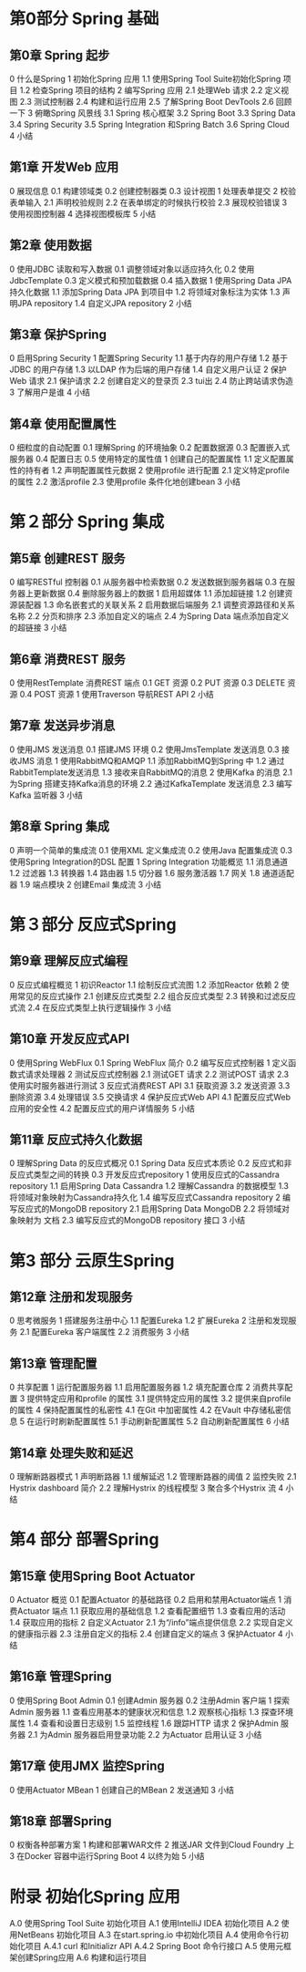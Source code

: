 # 第0部分 Spring 基础

## 第0章 Spring 起步

0 什么是Spring
1 初始化Spring 应用
1.1 使用Spring Tool Suite初始化Spring 项目
1.2 检查Spring 项目的结构
2 编写Spring 应用
2.1 处理Web 请求
2.2 定义视图
2.3 测试控制器
2.4 构建和运行应用
2.5 了解Spring Boot DevTools
2.6 回顾一下
3 俯瞰Spring 风景线
3.1 Spring 核心框架
3.2 Spring Boot
3.3 Spring Data
3.4 Spring Security
3.5 Spring Integration 和Spring Batch
3.6 Spring Cloud
4 小结

## 第1章 开发Web 应用

0 展现信息
0.1 构建领域类
0.2 创建控制器类
0.3 设计视图
1 处理表单提交
2 校验表单输入
2.1 声明校验规则
2.2 在表单绑定的时候执行校验
2.3 展现校验错误
3 使用视图控制器
4 选择视图模板库
5 小结

## 第2章 使用数据

0 使用JDBC 读取和写入数据
0.1 调整领域对象以适应持久化
0.2 使用JdbcTemplate
0.3 定义模式和预加载数据
0.4 插入数据
1 使用Spring Data JPA 持久化数据
1.1 添加Spring Data JPA 到项目中
1.2 将领域对象标注为实体
1.3 声明JPA repository
1.4 自定义JPA repository
2 小结

## 第3章 保护Spring

0 启用Spring Security
1 配置Spring Security
1.1 基于内存的用户存储
1.2 基于JDBC 的用户存储
1.3 以LDAP 作为后端的用户存储
1.4 自定义用户认证
2 保护Web 请求
2.1 保护请求
2.2 创建自定义的登录页
2.3 tui出
2.4 防止跨站请求伪造
3 了解用户是谁
4 小结

## 第4章 使用配置属性

0 细粒度的自动配置
0.1 理解Spring 的环境抽象
0.2 配置数据源
0.3 配置嵌入式服务器
0.4 配置日志
0.5 使用特定的属性值
1 创建自己的配置属性
1.1 定义配置属性的持有者
1.2 声明配置属性元数据
2 使用profile 进行配置
2.1 定义特定profile 的属性
2.2 激活profile
2.3 使用profile 条件化地创建bean
3 小结

# 第２部分 Spring 集成

## 第5章 创建REST 服务

0 编写RESTful 控制器
0.1 从服务器中检索数据
0.2 发送数据到服务器端
0.3 在服务器上更新数据
0.4 删除服务器上的数据
1 启用超媒体
1.1 添加超链接
1.2 创建资源装配器
1.3 命名嵌套式的关联关系
2 启用数据后端服务
2.1 调整资源路径和关系名称
2.2 分页和排序
2.3 添加自定义的端点
2.4 为Spring Data 端点添加自定义的超链接
3 小结

## 第6章 消费REST 服务

0 使用RestTemplate 消费REST 端点
0.1 GET 资源
0.2 PUT 资源
0.3 DELETE 资源
0.4 POST 资源
1 使用Traverson 导航REST API
2 小结

## 第7章 发送异步消息

0 使用JMS 发送消息
0.1 搭建JMS 环境
0.2 使用JmsTemplate 发送消息
0.3 接收JMS 消息
1 使用RabbitMQ和AMQP
1.1 添加RabbitMQ到Spring 中
1.2 通过RabbitTemplate发送消息
1.3 接收来自RabbitMQ的消息
2 使用Kafka 的消息
2.1 为Spring 搭建支持Kafka消息的环境
2.2 通过KafkaTemplate 发送消息
2.3 编写Kafka 监听器
3 小结

## 第8章 Spring 集成

0 声明一个简单的集成流
0.1 使用XML 定义集成流
0.2 使用Java 配置集成流
0.3 使用Spring Integration的DSL 配置
1 Spring Integration 功能概览
1.1 消息通道
1.2 过滤器
1.3 转换器
1.4 路由器
1.5 切分器
1.6 服务激活器
1.7 网关
1.8 通道适配器
1.9 端点模块
2 创建Email 集成流
3 小结

# 第３部分 反应式Spring

## 第9章 理解反应式编程

0 反应式编程概览
1 初识Reactor
1.1 绘制反应式流图
1.2 添加Reactor 依赖
2 使用常见的反应式操作
2.1 创建反应式类型
2.2 组合反应式类型
2.3 转换和过滤反应式流
2.4 在反应式类型上执行逻辑操作
3 小结

## 第10章 开发反应式API

0 使用Spring WebFlux
0.1 Spring WebFlux 简介
0.2 编写反应式控制器
1 定义函数式请求处理器
2 测试反应式控制器
2.1 测试GET 请求
2.2 测试POST 请求
2.3 使用实时服务器进行测试
3 反应式消费REST API
3.1 获取资源
3.2 发送资源
3.3 删除资源
3.4 处理错误
3.5 交换请求
4 保护反应式Web API
4.1 配置反应式Web 应用的安全性
4.2 配置反应式的用户详情服务
5 小结

## 第11章 反应式持久化数据

0 理解Spring Data 的反应式概况
0.1 Spring Data 反应式本质论
0.2 反应式和非反应式类型之间的转换
0.3 开发反应式repository
1 使用反应式的Cassandra repository
1.1 启用Spring Data Cassandra
1.2 理解Cassandra 的数据模型
1.3 将领域对象映射为Cassandra持久化
1.4 编写反应式Cassandra repository
2 编写反应式的MongoDB repository
2.1 启用Spring Data MongoDB
2.2 将领域对象映射为 文档
2.3 编写反应式的MongoDB repository 接口
3 小结

# 第3 部分 云原生Spring

## 第12章 注册和发现服务

0 思考微服务
1 搭建服务注册中心
1.1 配置Eureka
1.2 扩展Eureka
2 注册和发现服务
2.1 配置Eureka 客户端属性
2.2 消费服务
3 小结

## 第13章 管理配置

0 共享配置
1 运行配置服务器
1.1 启用配置服务器
1.2 填充配置仓库
2 消费共享配置
3 提供特定应用和profile 的属性
3.1 提供特定应用的属性
3.2 提供来自profile 的属性
4 保持配置属性的私密性
4.1 在Git 中加密属性
4.2 在Vault 中存储私密信息
5 在运行时刷新配置属性
5.1 手动刷新配置属性
5.2 自动刷新配置属性
6 小结

## 第14章 处理失败和延迟

0 理解断路器模式
1 声明断路器
1.1 缓解延迟
1.2 管理断路器的阈值
2 监控失败
2.1 Hystrix dashboard 简介
2.2 理解Hystrix 的线程模型
3 聚合多个Hystrix 流
4 小结

# 第4 部分 部署Spring

## 第15章 使用Spring Boot Actuator

0 Actuator 概览
0.1 配置Actuator 的基础路径
0.2 启用和禁用Actuator端点
1 消费Actuator 端点
1.1 获取应用的基础信息
1.2 查看配置细节
1.3 查看应用的活动
1.4 获取应用的指标
2 自定义Actuator
2.1 为“/info”端点提供信息
2.2 实现自定义的健康指示器
2.3 注册自定义的指标
2.4 创建自定义的端点
3 保护Actuator
4 小结

## 第16章 管理Spring

0 使用Spring Boot Admin
0.1 创建Admin 服务器
0.2 注册Admin 客户端
1 探索Admin 服务器
1.1 查看应用基本的健康状况和信息
1.2 观察核心指标
1.3 探查环境属性
1.4 查看和设置日志级别
1.5 监控线程
1.6 跟踪HTTP 请求
2 保护Admin 服务器
2.1 为Admin 服务器启用登录功能
2.2 为Actuator 启用认证
3 小结

## 第17章 使用JMX 监控Spring

0 使用Actuator MBean
1 创建自己的MBean
2 发送通知
3 小结

## 第18章 部署Spring

0 权衡各种部署方案
1 构建和部署WAR文件
2 推送JAR 文件到Cloud Foundry 上
3 在Docker 容器中运行Spring Boot
4 以终为始
5 小结

# 附录 初始化Spring 应用

A.0 使用Spring Tool Suite 初始化项目
A.1 使用IntelliJ IDEA 初始化项目
A.2 使用NetBeans 初始化项目
A.3 在start.spring.io 中初始化项目
A.4 使用命令行初始化项目
A.4.1 curl 和Initializr API
A.4.2 Spring Boot 命令行接口
A.5 使用元框架创建Spring应用
A.6 构建和运行项目